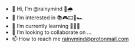- 👋 Hi, I’m @rainymind 🧠🌧
- 👀 I’m interested in 📚🎮🎞🎼🏎
- 🌱 I’m currently learning 👨‍💻🎻
- 💞️ I’m looking to collaborate on ...
- 📫 How to reach me rainymind@protonmail.com
<!---
rainymind/rainymind is a ✨ special ✨ repository because its `README.md` (this file) appears on your GitHub profile.
You can click the Preview link to take a look at your changes.
--->
